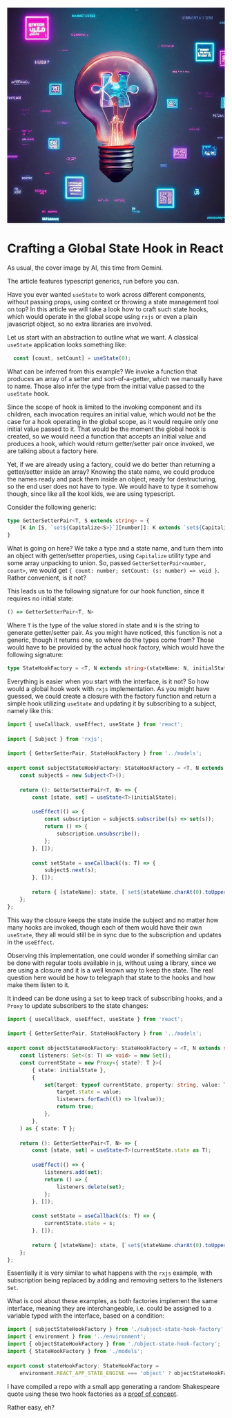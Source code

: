 ![An AI generated synthwave tyle image of a bulb](./header.jpg)

# Crafting a Global State Hook in React

As usual, the cover image by AI, this time from Gemini.

The article features typescript generics, run before you can.

Have you ever wanted `useState` to work across different components, without passing props, using context or throwing a state management tool on top? In this article we will take a look how to craft such state hooks, which would operate in the global scope using `rxjs` or even a plain javascript object, so no extra libraries are involved.

Let us start with an abstraction to outline what we want. A classical `useState` application looks something like:
```typescript
  const [count, setCount] = useState(0);
```

What can be inferred from this example? We invoke a function that produces an array of a setter and sort-of-a-getter, which we manually have to name. Those also infer the type from the initial value passed to the `useState` hook. 

Since the scope of hook is limited to the invoking component and its children, each invocation requires an initial value, which would not be the case for a hook operating in the global scope, as it would require only one initial value passed to it. That would be the moment the global hook is created, so we would need a function that accepts an initial value and produces a hook, which would return getter/setter pair once invoked, we are talking about a factory here.

Yet, if we are already using a factory, could we do better than returning a getter/setter inside an array? Knowing the state name, we could produce the names ready and pack them inside an object, ready for destructuring, so the end user does not have to type. We would have to type it somehow though, since like all the kool kids, we are using typescript.

Consider the following generic:
```typescript
type GetterSetterPair<T, S extends string> = {
    [K in [S, `set${Capitalize<S>}`][number]]: K extends `set${Capitalize<S>}` ? (s: T) => void : T;
}
```

What is going on here? We take a type and a state name, and turn them into an object with getter/setter properties, using `Capitalize` utility type and some array unpacking to union. So, passed `GetterSetterPair<number, count>`, we would get `{ count: number; setCount: (s: number) => void }`. Rather convenient, is it not?

This leads us to the following signature for our hook function, since it requires no initial state:
```typescript
() => GetterSetterPair<T, N>
```

Where `T` is the type of the value stored in state and `N` is the string to generate getter/setter pair. As you might have noticed, this function is not a generic, though it returns one, so where do the types come from? Those would have to be provided by the actual hook factory, which would have the following signature:

```typescript
type StateHookFactory = <T, N extends string>(stateName: N, initialState: T) => () => GetterSetterPair<T, N>;
```

Everything is easier when you start with the interface, is it not? So how would a global hook work with `rxjs` implementation. As you might have guessed, we could create a closure with the factory function and return a simple hook utilizing `useState` and updating it by subscribing to a subject, namely like this:

```typescript
import { useCallback, useEffect, useState } from 'react';

import { Subject } from 'rxjs';

import { GetterSetterPair, StateHookFactory } from '../models';

export const subjectStateHookFactory: StateHookFactory = <T, N extends string>(stateName: N, initialState: T) => {
    const subject$ = new Subject<T>();

    return (): GetterSetterPair<T, N> => {
        const [state, set] = useState<T>(initialState);

        useEffect(() => {
            const subscription = subject$.subscribe((s) => set(s));
            return () => {
                subscription.unsubscribe();
            };
        }, []);

        const setState = useCallback((s: T) => {
            subject$.next(s);
        }, []);

        return { [stateName]: state, [`set${stateName.charAt(0).toUpperCase()}${stateName.slice(1)}`]: setState } as GetterSetterPair<T, N>;
    };
};
```

This way the closure keeps the state inside the subject and no matter how many hooks are invoked, though each of them would have their own `useState`, they all would still be in sync due to the subscription and updates in the `useEffect`.

Observing this implementation, one could wonder if something similar can be done with regular tools available in js, without using a library, since we are using a closure and it is a well known way to keep the state. The real question here would be how to telegraph that state to the hooks and how make them listen to it.

It indeed can be done using a `Set` to keep track of subscribing hooks, and a `Proxy` to update subscribers to the state changes:

```typescript
import { useCallback, useEffect, useState } from 'react';

import { GetterSetterPair, StateHookFactory } from '../models';

export const objectStateHookFactory: StateHookFactory = <T, N extends string>(stateName: N, initialState: T) => {
    const listeners: Set<(s: T) => void> = new Set();
    const currentState = new Proxy<{ state?: T }>(
        { state: initialState },
        {
            set(target: typeof currentState, property: string, value: T) {
                target.state = value;
                listeners.forEach((l) => l(value));
                return true;
            },
        },
    ) as { state: T };

    return (): GetterSetterPair<T, N> => {
        const [state, set] = useState<T>(currentState.state as T);

        useEffect(() => {
            listeners.add(set);
            return () => {
                listeners.delete(set);
            };
        }, []);

        const setState = useCallback((s: T) => {
            currentState.state = s;
        }, []);

        return { [stateName]: state, [`set${stateName.charAt(0).toUpperCase()}${stateName.slice(1)}`]: setState } as GetterSetterPair<T, N>;
    };
};
```

Essentially it is very similar to what happens with the `rxjs` example, with subscription being replaced by adding and removing setters to the listeners `Set`.

What is cool about these examples, as both factories implement the same interface, meaning they are interchangeable, i.e. could be assigned to a variable typed with the interface, based on a condition:

```typescript
import { subjectStateHookFactory } from './subject-state-hook-factory';
import { environment } from '../environment';
import { objectStateHookFactory } from './object-state-hook-factory';
import { StateHookFactory } from './models';

export const stateHookFactory: StateHookFactory =
    environment.REACT_APP_STATE_ENGINE === 'object' ? objectStateHookFactory : subjectStateHookFactory;
```

I have compiled a repo with a small app generating a random Shakespeare quote using these two hook factories as a [proof of concept](https://github.com/Bwca/demo_crafting-a-global-state-hook-in-react).

Rather easy, eh?
